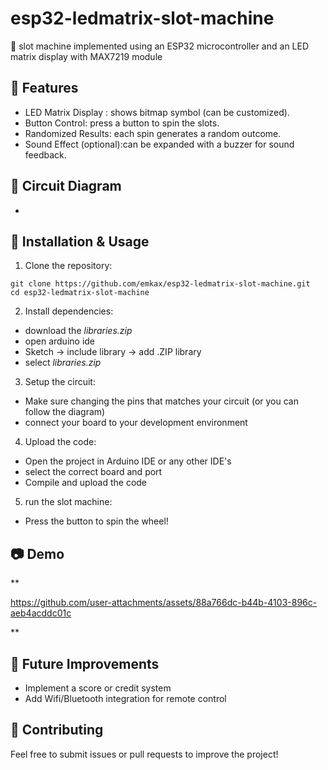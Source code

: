 # esp32-ledmatrix-slot-machine
🎰 slot machine implemented using an ESP32 microcontroller and an LED matrix display with MAX7219 module

## 🚀 Features
* LED Matrix Display : shows bitmap symbol (can be customized).
* Button Control: press a button to spin the slots.
* Randomized Results: each spin generates a random outcome.
* Sound Effect (optional):can be expanded with a buzzer for sound feedback.

## 🔌 Circuit Diagram
-

## 📜 Installation & Usage
1.  Clone the repository: 
  ```
  git clone https://github.com/emkax/esp32-ledmatrix-slot-machine.git
  cd esp32-ledmatrix-slot-machine
  
  ```
2. Install dependencies:
  * download the _libraries.zip_ 
  * open arduino ide
  * Sketch -> include library -> add .ZIP library
  * select _libraries.zip_

3. Setup the circuit:
  * Make sure changing the pins that matches your circuit (or you can follow the diagram)
  * connect your board to your development environment

4. Upload the code:
  * Open the project in Arduino IDE or any other IDE's
  * select the correct board and port
  * Compile and upload the code
5. run the slot machine:
  * Press the button to spin the wheel!

## 📷 Demo
**

https://github.com/user-attachments/assets/88a766dc-b44b-4103-896c-aeb4acddc01c

**

## 🎯 Future Improvements
  * Implement a score or credit system
  * Add Wifi/Bluetooth integration for remote control 

## 🤝 Contributing
Feel free to submit issues or pull requests to improve the project!

